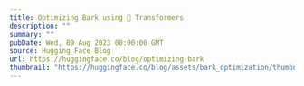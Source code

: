 ```yaml
---
title: Optimizing Bark using 🤗 Transformers
description: ""
summary: ""
pubDate: Wed, 09 Aug 2023 00:00:00 GMT
source: Hugging Face Blog
url: https://huggingface.co/blog/optimizing-bark
thumbnail: "https://huggingface.co/blog/assets/bark_optimization/thumbnail.png"
---
```


